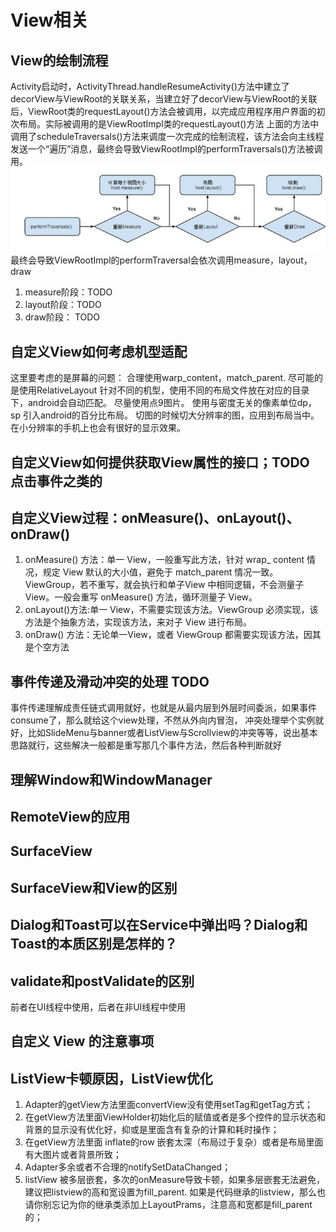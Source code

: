 # View相关

## View的绘制流程

Activity启动时，ActivityThread.handleResumeActivity()方法中建立了decorView与ViewRoot的关联关系，当建立好了decorView与ViewRoot的关联后，ViewRoot类的requestLayout()方法会被调用，以完成应用程序用户界面的初次布局。实际被调用的是ViewRootImpl类的requestLayout()方法
上面的方法中调用了scheduleTraversals()方法来调度一次完成的绘制流程，该方法会向主线程发送一个“遍历”消息，最终会导致ViewRootImpl的performTraversals()方法被调用。
![](res/view绘制.png)  
最终会导致ViewRootImpl的performTraversal会依次调用measure，layout，draw
1. measure阶段：TODO
1. layout阶段：TODO
1. draw阶段： TODO

## 自定义View如何考虑机型适配
这里要考虑的是屏幕的问题：
合理使用warp_content，match_parent.
尽可能的是使用RelativeLayout
针对不同的机型，使用不同的布局文件放在对应的目录下，android会自动匹配。
尽量使用点9图片。
使用与密度无关的像素单位dp，sp
引入android的百分比布局。
切图的时候切大分辨率的图，应用到布局当中。在小分辨率的手机上也会有很好的显示效果。

## 自定义View如何提供获取View属性的接口；TODO 点击事件之类的

## 自定义View过程：onMeasure()、onLayout()、onDraw()
1. onMeasure() 方法：单一 View，一般重写此方法，针对 wrap_ content 情况，规定 View 默认的大小值，避免于 match_parent 情况一致。ViewGroup，若不重写，就会执行和单子View 中相同逻辑，不会测量子 View。一般会重写 onMeasure() 方法，循环测量子 View。
1. onLayout()方法:单一 View，不需要实现该方法。ViewGroup 必须实现，该方法是个抽象方法，实现该方法，来对子 View 进行布局。
1. onDraw() 方法：无论单一View，或者 ViewGroup 都需要实现该方法，因其是个空方法

## 事件传递及滑动冲突的处理 TODO
事件传递理解成责任链式调用就好，也就是从最内层到外层时间委派，如果事件consume了，那么就给这个view处理，不然从外向内冒泡，
冲突处理举个实例就好，比如SlideMenu与banner或者ListView与Scrollview的冲突等等，说出基本思路就行，这些解决一般都是重写那几个事件方法，然后各种判断就好

## 理解Window和WindowManager
## RemoteView的应用
## SurfaceView
## SurfaceView和View的区别
## Dialog和Toast可以在Service中弹出吗？Dialog和Toast的本质区别是怎样的？

## validate和postValidate的区别
前者在UI线程中使用，后者在非UI线程中使用

## 自定义 View 的注意事项

## ListView卡顿原因，ListView优化
1. Adapter的getView方法里面convertView没有使用setTag和getTag方式；
1. 在getView方法里面ViewHolder初始化后的赋值或者是多个控件的显示状态和背景的显示没有优化好，抑或是里面含有复杂的计算和耗时操作；
1. 在getView方法里面 inflate的row 嵌套太深（布局过于复杂）或者是布局里面有大图片或者背景所致；
1. Adapter多余或者不合理的notifySetDataChanged；
1. listView 被多层嵌套，多次的onMeasure导致卡顿，如果多层嵌套无法避免，建议把listview的高和宽设置为fill_parent. 如果是代码继承的listview，那么也请你别忘记为你的继承类添加上LayoutPrams，注意高和宽都是fill_parent的；
